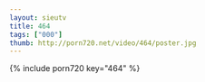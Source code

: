 ```yaml
--- 
layout: sieutv
title: 464
tags: ["000"]
thumb: http://porn720.net/video/464/poster.jpg
---
```

{% include porn720 key="464" %} 
